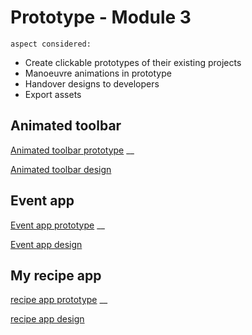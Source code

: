 # Prototype - Module 3
	aspect considered:
* Create clickable prototypes of their existing projects
* Manoeuvre animations in prototype
* Handover designs to developers
* Export assets

## Animated toolbar
[Animated toolbar prototype](https://www.figma.com/proto/h4DCxREaq0MU7Pk32L1Ms1/MODULE-3?page-id=1%3A5&node-id=76%3A2802&viewport=135%2C552%2C0.07&scaling=min-zoom) __

[Animated toolbar design](https://www.figma.com/file/h4DCxREaq0MU7Pk32L1Ms1/MODULE-3?node-id=76%3A2802)

## Event app
[Event app prototype](https://www.figma.com/proto/h4DCxREaq0MU7Pk32L1Ms1/MODULE-3?page-id=37%3A3561&node-id=66%3A1203&viewport=536%2C-2071%2C1.38&scaling=scale-down&starting-point-node-id=48%3A1949) __

 [Event app design](https://www.figma.com/file/h4DCxREaq0MU7Pk32L1Ms1/MODULE-3?node-id=48%3A1949)

## My recipe app
[recipe app prototype](https://www.figma.com/proto/h4DCxREaq0MU7Pk32L1Ms1/MODULE-3?page-id=76%3A2820&node-id=76%3A2823&viewport=577%2C231%2C0.08&scaling=scale-down&starting-point-node-id=76%3A2821) __

[recipe app design](https://www.figma.com/file/h4DCxREaq0MU7Pk32L1Ms1/MODULE-3?node-id=76%3A2819)